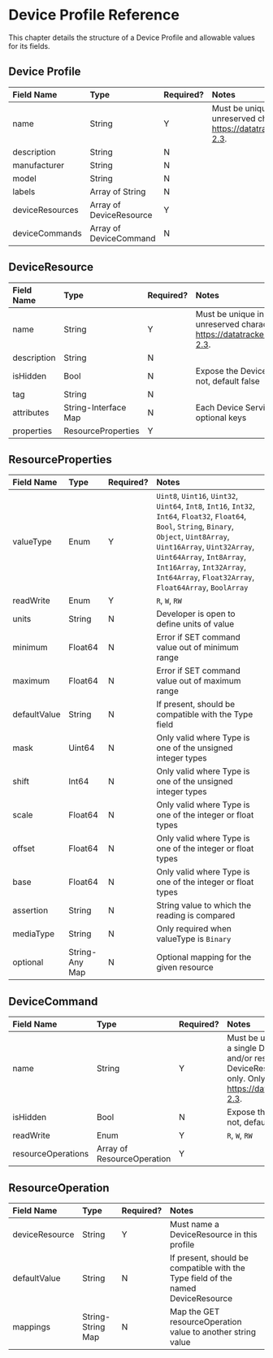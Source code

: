 # Device Profile Reference

This chapter details the structure of a Device Profile and allowable values for
its fields.

Device Profile
--------------

Field Name | Type | Required? | Notes
:--- | :--- | :--- | :---
name | String | Y | Must be unique in the EdgeX deployment. Only allow unreserved characters as defined in https://datatracker.ietf.org/doc/html/rfc3986#section-2.3.
description | String | N |
manufacturer | String | N |
model | String | N |
labels | Array of String | N |
deviceResources | Array of DeviceResource | Y |
deviceCommands  | Array of DeviceCommand | N |

DeviceResource
--------------

Field Name | Type | Required? | Notes
:--- | :--- | :--- | :---
name | String | Y | Must be unique in the EdgeX deployment. Only allow unreserved characters as defined in https://datatracker.ietf.org/doc/html/rfc3986#section-2.3.
description | String | N |
isHidden | Bool | N | Expose the DeviceResource to Command Service or not, default false
tag | String | N |
attributes | String-Interface Map | N | Each Device Service should define required and optional keys
properties | ResourceProperties | Y |

ResourceProperties
---------------

Field Name | Type | Required? | Notes
:--- | :--- | :--- | :---
valueType | Enum | Y | `Uint8`, `Uint16`, `Uint32`, `Uint64`, `Int8`, `Int16`, `Int32`, `Int64`, `Float32`, `Float64`, `Bool`, `String`, `Binary`, `Object`, `Uint8Array`, `Uint16Array`, `Uint32Array`, `Uint64Array`, `Int8Array`, `Int16Array`, `Int32Array`, `Int64Array`, `Float32Array`, `Float64Array`, `BoolArray`
readWrite | Enum | Y | `R`, `W`, `RW` 
units | String | N | Developer is open to define units of value
minimum | Float64 | N | Error if SET command value out of minimum range
maximum | Float64 | N | Error if SET command value out of maximum range
defaultValue | String | N | If present, should be compatible with the Type field
mask | Uint64 | N | Only valid where Type is one of the unsigned integer types
shift | Int64 | N | Only valid where Type is one of the unsigned integer types
scale | Float64 | N | Only valid where Type is one of the integer or float types
offset | Float64 | N | Only valid where Type is one of the integer or float types
base | Float64 | N | Only valid where Type is one of the integer or float types
assertion | String | N | String value to which the reading is compared
mediaType | String | N | Only required when valueType is `Binary`
optional | String-Any Map | N | Optional mapping for the given resource

DeviceCommand
-------------

Field Name | Type | Required? | Notes
:--- | :--- | :--- | :---
name | String | Y | Must be unique in this profile. A DeviceCommand with a single DeviceResource is redundant unless renaming and/or restricting R/W access. For example DeviceResource is RW, but DeviceCommand is read-only. Only allow unreserved characters as defined in https://datatracker.ietf.org/doc/html/rfc3986#section-2.3.
isHidden | Bool | N | Expose the DeviceCommand to Command Service or not, default false
readWrite | Enum | Y | `R`, `W`, `RW`
resourceOperations | Array of ResourceOperation | Y |

ResourceOperation
-----------------

Field Name | Type | Required? | Notes
:--- | :--- | :--- | :---
deviceResource | String | Y | Must name a DeviceResource in this profile
defaultValue | String | N | If present, should be compatible with the Type field of the named DeviceResource
mappings | String-String Map | N | Map the GET resourceOperation value to another string value
